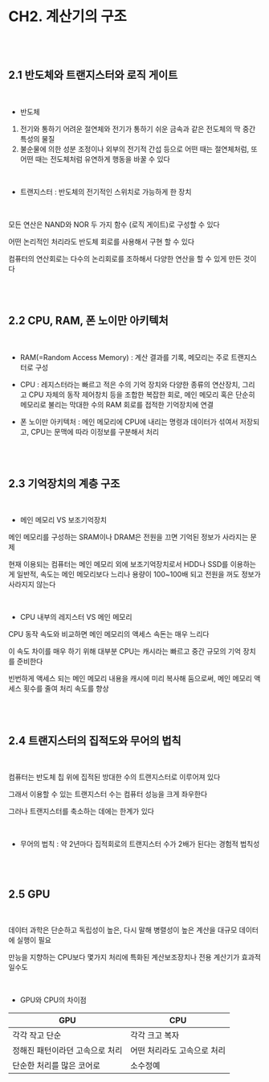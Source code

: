 # CH2. 계산기의 구조

<br>

<br>

## 2.1 반도체와 트랜지스터와 로직 게이트

<br>

- 반도체

1. 전기와 통하기 어려운 절연체와 전기가 통하기 쉬운 금속과 같은 전도체의 딱 중간 특성의 물질
2. 불순물에 의한 성분 조정이나 외부의 전기적 간섭 등으로 어떤 때는 절연체처럼, 또 어떤 때는 전도체처럼 유연하게 행동을 바꿀 수 있다

<br>

- 트랜지스터 : 반도체의 전기적인 스위치로 가능하게 한 장치

<br>

모든 연산은 NAND와 NOR 두 가지 함수 (로직 게이트)로 구성할 수 있다

어떤 논리적인 처리라도 반도체 회로를 사용해서 구현 할 수 있다

컴퓨터의 연산회로는 다수의 논리회로를 조하해서 다양한 연산을 할 수 있게 만든 것이다

<br>

<br>

## 2.2 CPU, RAM, 폰 노이만 아키텍처

<br>

- RAM(=Random Access Memory) : 계산 결과를 기록, 메모리는 주로 트랜지스터로 구성

- CPU : 레지스터라는 빠르고 적은 수의 기억 장치와 다양한 종류의 연산장치, 그리고 CPU 자체의 동작 제어창치 등을 조합한 복잡한 회로, 메인 메모리 혹은 단순히 메모리로 불리는 막대한 수의 RAM 회로를 접적한 기억장치에 연결
- 폰 노이만 아키텍처 : 메인 메모리에 CPU에 내리는 명령과 데이터가 섞여서 저장되고, CPU는 문맥에 따라 이정보를 구분해서 처리

<br>

<br>

## 2.3 기억장치의 계층 구조

<br>

- 메인 메모리 VS 보조기억장치

메인 메모리를 구성하는 SRAM이나 DRAM은 전원을 끄면 기억된 정보가 사라지는 문제

현재 이용되는 컴퓨터는 메인 메모리 외에 보조기억장치로서 HDD나 SSD를 이용하는게 일반적, 속도는 메인 메모리보다 느리나 용량이 100~100배 되고 전원을 꺼도 정보가 사라지지 않는다

<br>

- CPU 내부의 레지스터 VS 메인 메모리

CPU 동작 속도와 비교하면 메인 메모리의 액세스 속돈는 매우 느리다

이 속도 차이를 매우 하기 위해 대부분 CPU는 캐시라는 빠르고 중간 규모의 기억 장치를 준비한다

빈번하게 액세스 되는 메인 메모리 내용을 캐시에 미리 복사해 둠으로써, 메인 메모리 액세스 횟수를 줄여 처리 속도를 향상

<br>

<br>

## 2.4 트랜지스터의 집적도와 무어의 법칙

<br>

컴퓨터는 반도체 칩 위에 집적된 방대한 수의 트랜지스터로 이루어져 있다

그래서 이용할 수 있는 트랜지스터 수는 컴퓨터 성능을 크게 좌우한다

그러나 트랜지스터를 축소하는 데에는 한계가 있다

<br>

- 무어의 법칙 : 약 2년마다 집적회로의 트랜지스터 수가 2배가 된다는 경험적 법칙성

<br>

<br>

## 2.5 GPU

<br>

데이터 과학은 단순하고 독립성이 높은, 다시 말해 병렬성이 높은 계산을 대규모 데이터에 실행이 필요

만능을 지향하는 CPU보다 몇가지 처리에 특화된 계산보조장치나 전용 계산기가 효과적일수도

<br>

- GPU와 CPU의 차이점

| GPU                             | CPU                         |
| ------------------------------- | --------------------------- |
| 각각 작고 단순                  | 각각 크고 복자              |
| 정해진 패턴이라던 고속으로 처리 | 어떤 처리라도 고속으로 처리 |
| 단순한 처리를 많은 코어로       | 소수정예                    |

<br>